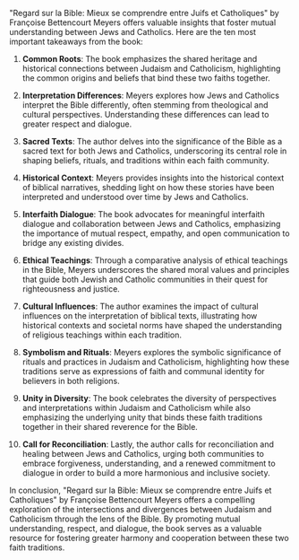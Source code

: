 "Regard sur la Bible: Mieux se comprendre entre Juifs et Catholiques" by Françoise Bettencourt Meyers offers valuable insights that foster mutual understanding between Jews and Catholics. Here are the ten most important takeaways from the book:

1. **Common Roots**: The book emphasizes the shared heritage and historical connections between Judaism and Catholicism, highlighting the common origins and beliefs that bind these two faiths together.

2. **Interpretation Differences**: Meyers explores how Jews and Catholics interpret the Bible differently, often stemming from theological and cultural perspectives. Understanding these differences can lead to greater respect and dialogue.

3. **Sacred Texts**: The author delves into the significance of the Bible as a sacred text for both Jews and Catholics, underscoring its central role in shaping beliefs, rituals, and traditions within each faith community.

4. **Historical Context**: Meyers provides insights into the historical context of biblical narratives, shedding light on how these stories have been interpreted and understood over time by Jews and Catholics.

5. **Interfaith Dialogue**: The book advocates for meaningful interfaith dialogue and collaboration between Jews and Catholics, emphasizing the importance of mutual respect, empathy, and open communication to bridge any existing divides.

6. **Ethical Teachings**: Through a comparative analysis of ethical teachings in the Bible, Meyers underscores the shared moral values and principles that guide both Jewish and Catholic communities in their quest for righteousness and justice.

7. **Cultural Influences**: The author examines the impact of cultural influences on the interpretation of biblical texts, illustrating how historical contexts and societal norms have shaped the understanding of religious teachings within each tradition.

8. **Symbolism and Rituals**: Meyers explores the symbolic significance of rituals and practices in Judaism and Catholicism, highlighting how these traditions serve as expressions of faith and communal identity for believers in both religions.

9. **Unity in Diversity**: The book celebrates the diversity of perspectives and interpretations within Judaism and Catholicism while also emphasizing the underlying unity that binds these faith traditions together in their shared reverence for the Bible.

10. **Call for Reconciliation**: Lastly, the author calls for reconciliation and healing between Jews and Catholics, urging both communities to embrace forgiveness, understanding, and a renewed commitment to dialogue in order to build a more harmonious and inclusive society.

In conclusion, "Regard sur la Bible: Mieux se comprendre entre Juifs et Catholiques" by Françoise Bettencourt Meyers offers a compelling exploration of the intersections and divergences between Judaism and Catholicism through the lens of the Bible. By promoting mutual understanding, respect, and dialogue, the book serves as a valuable resource for fostering greater harmony and cooperation between these two faith traditions.
